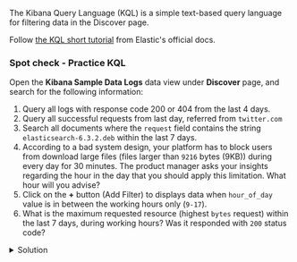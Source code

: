 The Kibana Query Language (KQL) is a simple text-based query language for filtering data in the Discover page.

Follow [the KQL short tutorial](https://www.elastic.co/guide/en/kibana/current/kuery-query.html) from Elastic's official docs.



### Spot check - Practice KQL

Open the **Kibana Sample Data Logs** data view under **Discover** page, and search for the following information:

1. Query all logs with response code 200 or 404 from the last 4 days.
2.  Query all successful requests from last day, referred from `twitter.com`
3.  Search all documents where the `request` field contains the string `elasticsearch-6.3.2.deb` within the last 7 days.
4.  According to a bad system design, your platform has to block users from download large files (files larger than `9216` bytes (9KB)) during every day for 30 minutes. The product manager asks your insights regarding the hour in the day that you should apply this limitation. What hour will you advise?
5.  Click on the **+** button (Add Filter) to displays data when `hour_of_day` value is in between the working hours only (`9-17`).
6. What is the maximum requested resource (highest `bytes` request) within the last 7 days, during working hours? Was it responded with `200` status code?



<details>
  <summary>
     Solution
  </summary>

 Here is a solution for the first 3 queries:

 1. `response_code:(200 or 404) and @timestamp >= now-4d`
 2. `response_code:200 and referer: "twitter.com" and @timestamp >= now-1d`
 3. `request: "elasticsearch-6.3.2.deb" and @timestamp >= now-7d`

</details>